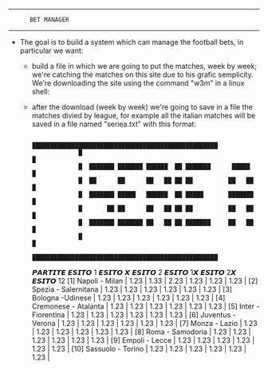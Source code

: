 ---------------------------------
          BET MANAGER
---------------------------------

- The goal is to build a system which can manage the football bets, in particular we want:
  - build a file in which we are going to put the matches, week by week; we're catching the matches on this site <site-name> due to his grafic semplicity. We're downloading the site using the command "w3m" in a linux shell: <full-command>
  - after the download (week by week) we're going to save in a file the matches divied by league, for example all the italian matches will be saved in a file named "seriea.txt" with this format:
    
                     ████████████████████████████████████████████████████
                     █                                                  █
                     █  ███████ ███████ ██████  ██ ███████      █████   █
                     █  ██      ██      ██   ██ ██ ██          ██   ██  █
                     █  ███████ █████   ██████  ██ █████       ███████  █
                     █       ██ ██      ██   ██ ██ ██          ██   ██  █
                     █  ███████ ███████ ██   ██ ██ ███████     ██   ██  █
                     █                                                  █
                     ████████████████████████████████████████████████████

       𝙋𝘼𝙍𝙏𝙄𝙏𝙀               𝙀𝙎𝙄𝙏𝙊 1    𝙀𝙎𝙄𝙏𝙊 𝙓    𝙀𝙎𝙄𝙏𝙊 2     𝙀𝙎𝙄𝙏𝙊 1𝙓   𝙀𝙎𝙄𝙏𝙊 2𝙓    𝙀𝙎𝙄𝙏𝙊 12
[1]  Napoli - Milan       |   1.23   |   1.33   |   2.23   |   1.23   |   1.23   |   1.23   |
[2]  Spezia - Salernitana |   1.23   |   1.23   |   1.23   |   1.23   |   1.23   |   1.23   |
[3]  Bologna -Udinese     |   1.23   |   1.23   |   1.23   |   1.23   |   1.23   |   1.23   |
[4]  Cremonese - Atalanta |   1.23   |   1.23   |   1.23   |   1.23   |   1.23   |   1.23   |
[5]  Inter - Fiorentina   |   1.23   |   1.23   |   1.23   |   1.23   |   1.23   |   1.23   |
[6]  Juventus - Verona    |   1.23   |   1.23   |   1.23   |   1.23   |   1.23   |   1.23   |
[7]  Monza - Lazio        |   1.23   |   1.23   |   1.23   |   1.23   |   1.23   |   1.23   |
[8]  Roma - Samodoria     |   1.23   |   1.23   |   1.23   |   1.23   |   1.23   |   1.23   |
[9]  Empoli - Lecce       |   1.23   |   1.23   |   1.23   |   1.23   |   1.23   |   1.23   |
[10] Sassuolo - Torino    |   1.23   |   1.23   |   1.23   |   1.23   |   1.23   |   1.23   |


